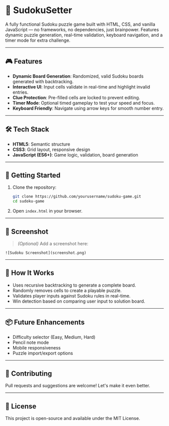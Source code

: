 # 🧩 SudokuSetter

A fully functional Sudoku puzzle game built with HTML, CSS, and vanilla JavaScript — no frameworks, no dependencies, just brainpower. Features dynamic puzzle generation, real-time validation, keyboard navigation, and a timer mode for extra challenge.

---

## 🎮 Features

- **Dynamic Board Generation**: Randomized, valid Sudoku boards generated with backtracking.
- **Interactive UI**: Input cells validate in real-time and highlight invalid entries.
- **Clue Protection**: Pre-filled cells are locked to prevent editing.
- **Timer Mode**: Optional timed gameplay to test your speed and focus.
- **Keyboard Friendly**: Navigate using arrow keys for smooth number entry.

---

## 🛠️ Tech Stack

- **HTML5**: Semantic structure
- **CSS3**: Grid layout, responsive design
- **JavaScript (ES6+)**: Game logic, validation, board generation

---

## 🚀 Getting Started

1. Clone the repository:
   ```bash
   git clone https://github.com/yourusername/sudoku-game.git
   cd sudoku-game
   ```
2. Open `index.html` in your browser.

---

## 📸 Screenshot

> *(Optional)* Add a screenshot here:
```
![Sudoku Screenshot](screenshot.png)
```

---

## 🧠 How It Works

- Uses recursive backtracking to generate a complete board.
- Randomly removes cells to create a playable puzzle.
- Validates player inputs against Sudoku rules in real-time.
- Win detection based on comparing user input to solution board.

---

## 📦 Future Enhancements

- Difficulty selector (Easy, Medium, Hard)
- Pencil note mode
- Mobile responsiveness
- Puzzle import/export options

---

## 🤝 Contributing

Pull requests and suggestions are welcome! Let's make it even better.

---

## 📄 License

This project is open-source and available under the MIT License.
